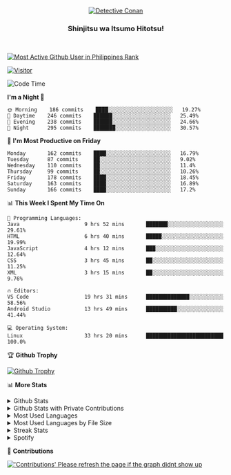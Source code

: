 <p align="center">
<a href="https://mrepol742.github.io">
  <img alt="Detective Conan" src="https://mrepol742-gif-randomizer.vercel.app/api" /> 
  </a> 
  <h3 align="center">Shinjitsu wa Itsumo Hitotsu!</h3>
</p>
<br>

 
[![Most Active Github User in Philippines Rank](https://enibdhv97zm33sz.m.pipedream.net)](https://mrepol742.github.io)

[![Visitor](https://visitor-badge.glitch.me/badge?page_id=mrepol742)](https:/mrepol742.github.io)

[comment]: <> (This is a automated generated Data from github action workflow)
[comment]: <> (START OF GENERATED DATA)

<!--START_SECTION:waka-->
![Code Time](http://img.shields.io/badge/Code%20Time-408%20hrs%2010%20mins-blue)

**I'm a Night 🦉** 

```text
🌞 Morning    186 commits    ████░░░░░░░░░░░░░░░░░░░░░   19.27% 
🌆 Daytime    246 commits    ██████░░░░░░░░░░░░░░░░░░░   25.49% 
🌃 Evening    238 commits    ██████░░░░░░░░░░░░░░░░░░░   24.66% 
🌙 Night      295 commits    ███████░░░░░░░░░░░░░░░░░░   30.57%

```
📅 **I'm Most Productive on Friday** 

```text
Monday       162 commits    ████░░░░░░░░░░░░░░░░░░░░░   16.79% 
Tuesday      87 commits     ██░░░░░░░░░░░░░░░░░░░░░░░   9.02% 
Wednesday    110 commits    ██░░░░░░░░░░░░░░░░░░░░░░░   11.4% 
Thursday     99 commits     ██░░░░░░░░░░░░░░░░░░░░░░░   10.26% 
Friday       178 commits    ████░░░░░░░░░░░░░░░░░░░░░   18.45% 
Saturday     163 commits    ████░░░░░░░░░░░░░░░░░░░░░   16.89% 
Sunday       166 commits    ████░░░░░░░░░░░░░░░░░░░░░   17.2%

```


📊 **This Week I Spent My Time On** 

```text
💬 Programming Languages: 
Java                     9 hrs 52 mins       ███████░░░░░░░░░░░░░░░░░░   29.61% 
HTML                     6 hrs 40 mins       █████░░░░░░░░░░░░░░░░░░░░   19.99% 
JavaScript               4 hrs 12 mins       ███░░░░░░░░░░░░░░░░░░░░░░   12.64% 
CSS                      3 hrs 45 mins       ██░░░░░░░░░░░░░░░░░░░░░░░   11.25% 
XML                      3 hrs 15 mins       ██░░░░░░░░░░░░░░░░░░░░░░░   9.76%

🔥 Editors: 
VS Code                  19 hrs 31 mins      ██████████████░░░░░░░░░░░   58.56% 
Android Studio           13 hrs 49 mins      ██████████░░░░░░░░░░░░░░░   41.44%

💻 Operating System: 
Linux                    33 hrs 20 mins      █████████████████████████   100.0%

```


<!--END_SECTION:waka-->

[comment]: <> (END OF GENERATED DATA)

<p>

🏆 **Github Trophy**
  
<a href="https://mrepol742.github.io">
<img alt="Github Trophy" src="https://github-profile-trophy.vercel.app/?username=mrepol742&theme=gruvbox">
</a>
</p>

<p>

📊 **More Stats**
  
<details>
  <summary>Github Stats</summary>
  <br>
  <a href="https://mrepol742.github.io">
  <img alt="Github Stats" src="https://github-readme-stats.vercel.app/api?username=mrepol742&show_icons=true&count_private=true&theme=gruvbox">
</a>  
  
</details> 
  
  <details>
  <summary>Github Stats with Private Contributions</summary>
  <br>
 <a href="https://mrepol742.github.io">
<img alt="Github Stats with Private Contributions" src="https://mrepol742.github.io/github-stats/generated/overview.svg">
</a>
</details>
  
<details>
  <summary>Most Used Languages</summary>
  <br>
 <a href="https://mrepol742.github.io">
<img alt="Most Used Languages" src="https://github-readme-stats.vercel.app/api/top-langs/?username=mrepol742&layout=compact&include_all_commits=true&&count_private=true&langs_count=20&theme=gruvbox">
</a>
</details>

 <details>
  <summary>Most Used Languages by File Size</summary>
  <br>
 <a href="https://mrepol742.github.io">
<img alt="Most Used Languages by File Size" src="https://mrepol742.github.io/github-stats/generated/languages.svg">
</a>
</details>

<details>
  <summary>Streak Stats</summary>
  <br>
<a href="https://mrepol742.github.io">
<img alt="'Streak Stats' Please refresh the page if the stats didnt show up" src="https://mrepol742-streak-stats.herokuapp.com/?user=mrepol742&theme=gruvbox">
</a>
</p>
</details>
<details>
  <summary>Spotify</summary>
  <br>
<a href="https://mrepol742.github.io">
<img alt="Spotify" src="https://spotify-recently-played-readme.vercel.app/api?user=7xx9e7hwq1qyown0m4ut78pcz&count=10&unique=true">
</a>
</p>
</details>


📜 **Contributions**
  
<a href="https://mrepol742.github.io">
<img alt="'Contributions' Please refresh the page if the graph didnt show up" src="https://mrepol742-activity-graph.herokuapp.com/graph?username=mrepol742&theme=github&hide_border=true">
</a>
</p>
